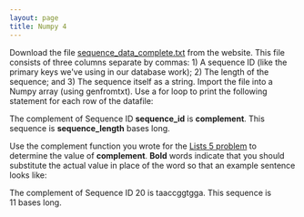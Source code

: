 ```yaml
---
layout: page
title: Numpy 4
---
```


Download the file
[sequence_data_complete.txt](http://www.programmingforbiologists.org/sites/programmingforbiologists.org/files/sequence_data_complete.txt)
from the website. This file consists of three columns separate by
commas: 1) A sequence ID (like the primary keys we've using in our
database work); 2) The length of the sequence; and 3) The sequence
itself as a string. Import the file into a Numpy array (using
genfromtxt). Use a for loop to print the following statement for each
row of the datafile:

The complement of Sequence ID **sequence_id** is **complement**. This
sequence is **sequence_length** bases long.

Use the complement function you wrote for the [Lists 5
problem](http://www.programmingforbiologists.org/3-lists-5-problem) to
determine the value of **complement**. **Bold** words indicate that you
should substitute the actual value in place of the word so that an
example sentence looks like:

The complement of Sequence ID 20 is taaccggtgga. This sequence is
11 bases long.
